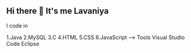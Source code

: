 ## Hi there 👋 It's me Lavaniya

<!--
**lavaniyamanikandan/lavaniyamanikandan** is a ✨ _special_ ✨ repository because its `README.md` (this file) appears on your GitHub profile.

Here are some ideas to get you started:

🔭 I’m currently working on a Flight Ticket Booking System Project Using Java
🌱 I’m currently learning DSA
👯 I’m looking to collaborate on DL/AI
🤔 I’m looking for help with Placements in Service based companies
💬 Ask me about Tech
📫 How to reach me: linkedin : https://www.linkedin.com/in/lavaniyamanikandan24/
⚡ Fun fact: I know Hindi
--> I code in 
1.Java
2.MySQL
3.C
4.HTML
5.CSS
6.JavaScript
--> Tools
  Visual Studio Code
  Eclipse
  

